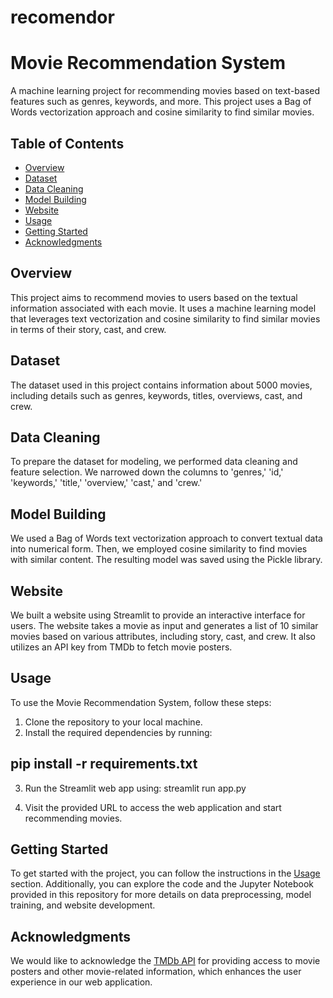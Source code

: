 # recomendor

# Movie Recommendation System

A machine learning project for recommending movies based on text-based features such as genres, keywords, and more. This project uses a Bag of Words vectorization approach and cosine similarity to find similar movies.

## Table of Contents

- [Overview](#overview)
- [Dataset](#dataset)
- [Data Cleaning](#data-cleaning)
- [Model Building](#model-building)
- [Website](#website)
- [Usage](#usage)
- [Getting Started](#getting-started)
- [Acknowledgments](#acknowledgments)

## Overview

This project aims to recommend movies to users based on the textual information associated with each movie. It uses a machine learning model that leverages text vectorization and cosine similarity to find similar movies in terms of their story, cast, and crew.

## Dataset

The dataset used in this project contains information about 5000 movies, including details such as genres, keywords, titles, overviews, cast, and crew.

## Data Cleaning

To prepare the dataset for modeling, we performed data cleaning and feature selection. We narrowed down the columns to 'genres,' 'id,' 'keywords,' 'title,' 'overview,' 'cast,' and 'crew.'

## Model Building

We used a Bag of Words text vectorization approach to convert textual data into numerical form. Then, we employed cosine similarity to find movies with similar content. The resulting model was saved using the Pickle library.

## Website

We built a website using Streamlit to provide an interactive interface for users. The website takes a movie as input and generates a list of 10 similar movies based on various attributes, including story, cast, and crew. It also utilizes an API key from TMDb to fetch movie posters.

## Usage

To use the Movie Recommendation System, follow these steps:

1. Clone the repository to your local machine.
2. Install the required dependencies by running:

## pip install -r requirements.txt

3. Run the Streamlit web app using:
   streamlit run app.py

4. Visit the provided URL to access the web application and start recommending movies.

## Getting Started

To get started with the project, you can follow the instructions in the [Usage](#usage) section. Additionally, you can explore the code and the Jupyter Notebook provided in this repository for more details on data preprocessing, model training, and website development.

## Acknowledgments

We would like to acknowledge the [TMDb API](https://www.themoviedb.org/documentation/api) for providing access to movie posters and other movie-related information, which enhances the user experience in our web application.


